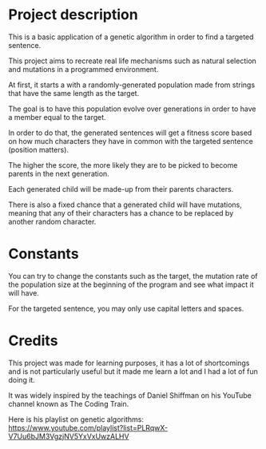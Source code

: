 # Project description
This is a basic application of a genetic algorithm in order to find a targeted sentence.

This project aims to recreate real life mechanisms such as natural selection and mutations in a programmed environment.

At first, it starts a with a randomly-generated population made from strings that have the same length as the target.

The goal is to have this population evolve over generations in order to have a member equal to the target.

In order to do that, the generated sentences will get a fitness score based on how much characters they have in common with the targeted sentence (position matters).

The higher the score, the more likely they are to be picked to become parents in the next generation.

Each generated child will be made-up from their parents characters.

There is also a fixed chance that a generated child will have mutations, meaning that any of their characters has a chance to be replaced by another random character.

# Constants
You can try to change the constants such as the target, the mutation rate of the population size at the beginning of the program and see what impact it will have.

For the targeted sentence, you may only use capital letters and spaces.

# Credits
This project was made for learning purposes, it has a lot of shortcomings and is not particularly useful but it made me learn a lot and I had a lot of fun doing it.

It was widely inspired by the teachings of Daniel Shiffman on his YouTube channel known as The Coding Train.

Here is his playlist on genetic algorithms: https://www.youtube.com/playlist?list=PLRqwX-V7Uu6bJM3VgzjNV5YxVxUwzALHV
